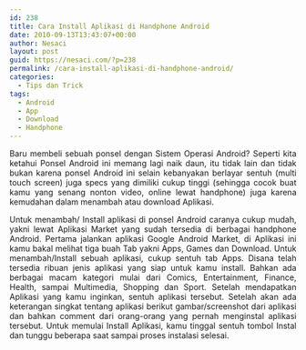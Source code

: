 ```yaml
---
id: 238
title: Cara Install Aplikasi di Handphone Android
date: 2010-09-13T13:43:07+00:00
author: Nesaci
layout: post
guid: https://nesaci.com/?p=238
permalink: /cara-install-aplikasi-di-handphone-android/
categories:
  - Tips dan Trick
tags:
  - Android
  - App
  - Download
  - Handphone
---
```

<p style="text-align: justify;">
  Baru membeli sebuah ponsel dengan Sistem Operasi Android? Seperti kita ketahui Ponsel Android ini memang lagi naik daun, itu tidak lain dan tidak bukan karena ponsel Android ini selain kebanyakan berlayar sentuh (multi touch screen) juga specs yang dimiliki cukup tinggi (sehingga cocok buat kamu yang senang nonton video, online lewat handphone) juga karena kemudahan dalam menambah atau download Aplikasi.
</p>

<p style="text-align: justify;">
  Untuk menambah/ Install aplikasi di ponsel Android caranya cukup mudah, yakni lewat Aplikasi Market yang sudah tersedia di berbagai handphone Android. Pertama jalankan aplikasi Google Android Market, di Aplikasi ini kamu bakal melihat tiga buah Tab yakni Apps, Games dan Download. Untuk menambah/Install sebuah aplikasi, cukup sentuh tab Apps. Disana telah tersedia ribuan jenis aplikasi yang siap untuk kamu install. Bahkan ada berbagai macam kategori mulai dari Comics, Entertainment, Finance, Health, sampai Multimedia, Shopping dan Sport. Setelah mendapatkan Aplikasi yang kamu inginkan, sentuh aplikasi tersebut. Setelah akan ada keterangan singkat tentang aplikasi berikut gambar/screenshot dari aplikasi dan bahkan comment dari orang-orang yang pernah menginstal aplikasi tersebut. Untuk memulai Install Aplikasi, kamu tinggal sentuh tombol Instal dan tunggu beberapa saat sampai proses instalasi selesai.
</p>